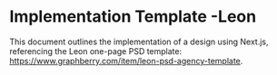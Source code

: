 # Implementation Template -Leon

This document outlines the implementation of a design using Next.js, referencing the Leon one-page PSD template: https://www.graphberry.com/item/leon-psd-agency-template.



